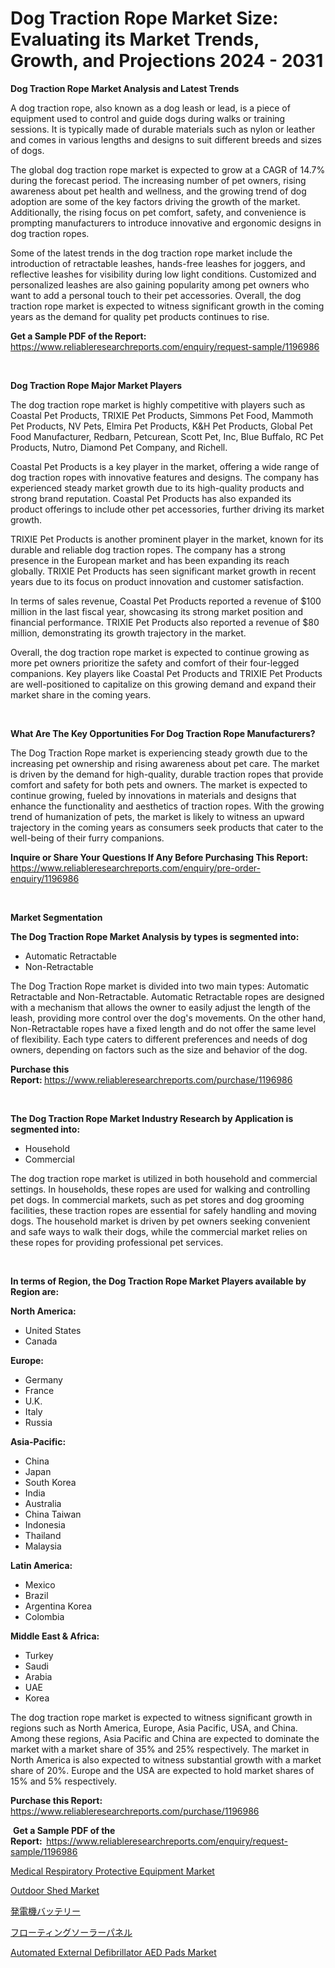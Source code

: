 <p><h1>Dog Traction Rope Market Size: Evaluating its Market Trends, Growth, and Projections 2024 - 2031</h1></p><p><strong>Dog Traction Rope Market Analysis and Latest Trends</strong></p>
<p><p>A dog traction rope, also known as a dog leash or lead, is a piece of equipment used to control and guide dogs during walks or training sessions. It is typically made of durable materials such as nylon or leather and comes in various lengths and designs to suit different breeds and sizes of dogs.</p><p>The global dog traction rope market is expected to grow at a CAGR of 14.7% during the forecast period. The increasing number of pet owners, rising awareness about pet health and wellness, and the growing trend of dog adoption are some of the key factors driving the growth of the market. Additionally, the rising focus on pet comfort, safety, and convenience is prompting manufacturers to introduce innovative and ergonomic designs in dog traction ropes.</p><p>Some of the latest trends in the dog traction rope market include the introduction of retractable leashes, hands-free leashes for joggers, and reflective leashes for visibility during low light conditions. Customized and personalized leashes are also gaining popularity among pet owners who want to add a personal touch to their pet accessories. Overall, the dog traction rope market is expected to witness significant growth in the coming years as the demand for quality pet products continues to rise.</p></p>
<p><strong>Get a Sample PDF of the Report:&nbsp;</strong> <a href="https://www.reliableresearchreports.com/enquiry/request-sample/1196986">https://www.reliableresearchreports.com/enquiry/request-sample/1196986</a></p>
<p>&nbsp;</p>
<p><strong>Dog Traction Rope Major Market Players</strong></p>
<p><p>The dog traction rope market is highly competitive with players such as Coastal Pet Products, TRIXIE Pet Products, Simmons Pet Food, Mammoth Pet Products, NV Pets, Elmira Pet Products, K&H Pet Products, Global Pet Food Manufacturer, Redbarn, Petcurean, Scott Pet, Inc, Blue Buffalo, RC Pet Products, Nutro, Diamond Pet Company, and Richell.</p><p>Coastal Pet Products is a key player in the market, offering a wide range of dog traction ropes with innovative features and designs. The company has experienced steady market growth due to its high-quality products and strong brand reputation. Coastal Pet Products has also expanded its product offerings to include other pet accessories, further driving its market growth.</p><p>TRIXIE Pet Products is another prominent player in the market, known for its durable and reliable dog traction ropes. The company has a strong presence in the European market and has been expanding its reach globally. TRIXIE Pet Products has seen significant market growth in recent years due to its focus on product innovation and customer satisfaction.</p><p>In terms of sales revenue, Coastal Pet Products reported a revenue of $100 million in the last fiscal year, showcasing its strong market position and financial performance. TRIXIE Pet Products also reported a revenue of $80 million, demonstrating its growth trajectory in the market.</p><p>Overall, the dog traction rope market is expected to continue growing as more pet owners prioritize the safety and comfort of their four-legged companions. Key players like Coastal Pet Products and TRIXIE Pet Products are well-positioned to capitalize on this growing demand and expand their market share in the coming years.</p></p>
<p>&nbsp;</p>
<p><strong>What Are The Key Opportunities For Dog Traction Rope Manufacturers?</strong></p>
<p><p>The Dog Traction Rope market is experiencing steady growth due to the increasing pet ownership and rising awareness about pet care. The market is driven by the demand for high-quality, durable traction ropes that provide comfort and safety for both pets and owners. The market is expected to continue growing, fueled by innovations in materials and designs that enhance the functionality and aesthetics of traction ropes. With the growing trend of humanization of pets, the market is likely to witness an upward trajectory in the coming years as consumers seek products that cater to the well-being of their furry companions.</p></p>
<p><strong>Inquire or Share Your Questions If Any Before Purchasing This Report:</strong> <a href="https://www.reliableresearchreports.com/enquiry/pre-order-enquiry/1196986">https://www.reliableresearchreports.com/enquiry/pre-order-enquiry/1196986</a></p>
<p>&nbsp;</p>
<p><strong>Market Segmentation</strong></p>
<p><strong>The Dog Traction Rope Market Analysis by types is segmented into:</strong></p>
<p><ul><li>Automatic Retractable</li><li>Non-Retractable</li></ul></p>
<p><p>The Dog Traction Rope market is divided into two main types: Automatic Retractable and Non-Retractable. Automatic Retractable ropes are designed with a mechanism that allows the owner to easily adjust the length of the leash, providing more control over the dog's movements. On the other hand, Non-Retractable ropes have a fixed length and do not offer the same level of flexibility. Each type caters to different preferences and needs of dog owners, depending on factors such as the size and behavior of the dog.</p></p>
<p><strong>Purchase this Report:&nbsp;</strong><a href="https://www.reliableresearchreports.com/purchase/1196986">https://www.reliableresearchreports.com/purchase/1196986</a></p>
<p>&nbsp;</p>
<p><strong>The Dog Traction Rope Market Industry Research by Application is segmented into:</strong></p>
<p><ul><li>Household</li><li>Commercial</li></ul></p>
<p><p>The dog traction rope market is utilized in both household and commercial settings. In households, these ropes are used for walking and controlling pet dogs. In commercial markets, such as pet stores and dog grooming facilities, these traction ropes are essential for safely handling and moving dogs. The household market is driven by pet owners seeking convenient and safe ways to walk their dogs, while the commercial market relies on these ropes for providing professional pet services.</p></p>
<p>&nbsp;</p>
<p><strong>In terms of Region, the Dog Traction Rope Market Players available by Region are:</strong></p>
<p>
    <p> <strong> North America: </strong>
        <ul>
            <li>United States</li>
            <li>Canada</li>
        </ul>
        </p> 
    <p> <strong> Europe: </strong>
        <ul>
            <li>Germany</li>
            <li>France</li>
            <li>U.K.</li>
            <li>Italy</li>
            <li>Russia</li>
        </ul>
        </p> 
    <p> <strong> Asia-Pacific: </strong>
        <ul>
            <li>China</li>
            <li>Japan</li>
            <li>South Korea</li>
            <li>India</li>
            <li>Australia</li>
            <li>China Taiwan</li>
            <li>Indonesia</li>
            <li>Thailand</li>
            <li>Malaysia</li>
        </ul>
        </p> 
    <p> <strong> Latin America: </strong>
        <ul>
            <li>Mexico</li>
            <li>Brazil</li>
            <li>Argentina Korea</li>
            <li>Colombia</li>
        </ul>
        </p> 
    <p> <strong> Middle East & Africa: </strong>
        <ul>
            <li>Turkey</li>
            <li>Saudi</li>
            <li>Arabia</li>
            <li>UAE</li>
            <li>Korea</li>
        </ul>
    </p>
    </p>
<p><p>The dog traction rope market is expected to witness significant growth in regions such as North America, Europe, Asia Pacific, USA, and China. Among these regions, Asia Pacific and China are expected to dominate the market with a market share of 35% and 25% respectively. The market in North America is also expected to witness substantial growth with a market share of 20%. Europe and the USA are expected to hold market shares of 15% and 5% respectively.</p></p>
<p><strong>Purchase this Report: </strong><a href="https://www.reliableresearchreports.com/purchase/1196986">https://www.reliableresearchreports.com/purchase/1196986</a></p>
<p>&nbsp;<strong>Get a Sample PDF of the Report:&nbsp;&nbsp;</strong><a href="https://www.reliableresearchreports.com/enquiry/request-sample/1196986">https://www.reliableresearchreports.com/enquiry/request-sample/1196986</a></p>
<p><strong></strong></p>
<p><p><a href="https://issuu.com/reportprime-2/docs/medical-respiratory-protective-equipment-market-si">Medical Respiratory Protective Equipment Market</a></p><p><a href="https://github.com/fiixsa/Market-Research-Report-List-1/blob/main/outdoor-shed-market.md">Outdoor Shed Market</a></p><p><a href="https://github.com/bucuel854722/Market-Research-Report-List-1/blob/main/23240154319.md">発電機バッテリー</a></p><p><a href="https://github.com/xemfu2379520/Market-Research-Report-List-1/blob/main/53148684318.md">フローティングソーラーパネル</a></p><p><a href="https://issuu.com/reportprime-2/docs/automated-external-defibrillator-aed-pads-market-s">Automated External Defibrillator AED Pads Market</a></p></p>